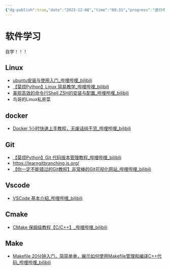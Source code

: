 ```yaml
---
{"dg-publish":true,"date":"2023-12-08","time":"09:31","progress":"进行中","tags":["入门指南"],"permalink":"/工具/一般软件学习/","dgPassFrontmatter":true}
---
```


# 软件学习

自学！！！

## Linux

*  [ubuntu安装与使用入门_哔哩哔哩_bilibili](https://www.bilibili.com/video/BV1ZE411k7U9/?vd_source=47bbcc428387a807dfb9a0a62d6b09d1)
* [【莫烦Python】Linux 简易教学_哔哩哔哩_bilibili](https://www.bilibili.com/video/BV1zx411E7KH/?vd_source=47bbcc428387a807dfb9a0a62d6b09d1)
* [美观高效的命令行Shell,ZSH的安装与配置_哔哩哔哩_bilibili](https://www.bilibili.com/video/BV1Ga411g7Eh/?spm_id_from=333.337.search-card.all.click&vd_source=47bbcc428387a807dfb9a0a62d6b09d1)
* 鸟哥的Linux私房菜

## docker

* [Docker 1小时快速上手教程，无废话纯干货_哔哩哔哩_bilibili](https://www.bilibili.com/video/BV11L411g7U1/?spm_id_from=333.337.search-card.all.click&vd_source=47bbcc428387a807dfb9a0a62d6b09d1)

## Git

* [【莫烦Python】Git 代码版本管理教程_哔哩哔哩_bilibili](https://www.bilibili.com/video/BV1Jx411L7VE/)
* https://learngitbranching.js.org/
* [【你一定不能错过的Git教程】非常棒的Git可视化网站_哔哩哔哩_bilibili](https://www.bilibili.com/video/BV1CE411E7DT/?vd_source=47bbcc428387a807dfb9a0a62d6b09d1)



## Vscode

* [VSCode 基本介紹_哔哩哔哩_bilibili](https://www.bilibili.com/video/BV1RJ411m7Bj/?vd_source=47bbcc428387a807dfb9a0a62d6b09d1)



## Cmake

* [CMake 保姆级教程【C/C++】_哔哩哔哩_bilibili](https://www.bilibili.com/video/BV14s4y1g7Zj/?spm_id_from=333.337.search-card.all.click&vd_source=47bbcc428387a807dfb9a0a62d6b09d1)



## Make

* [Makefile 20分钟入门，简简单单，展示如何使用Makefile管理和编译C++代码_哔哩哔哩_bilibili](https://www.bilibili.com/video/BV188411L7d2/?spm_id_from=333.337.search-card.all.click&vd_source=47bbcc428387a807dfb9a0a62d6b09d1)

